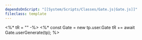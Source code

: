 ```yaml
---
dependsOnScript: "[[System/Scripts/Classes/Gate.js|Gate.js]]"
fileclass: template
---
```

<%* tR = "" -%>
<%* 
 const Gate = new tp.user.Gate
 tR += await Gate.userGenerate(tp);
%>
